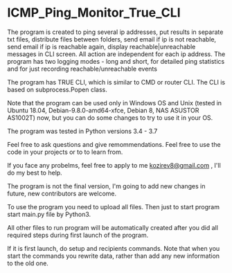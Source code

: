 # ICMP_Ping_Monitor_True_CLI
The program is created to ping several ip addresses, put results in separate txt files, distribute files between folders, send email if ip is not reachable, send email if ip is reachable again, display reachable|unreachable messages in CLI screen. All action are independent for each ip address. The program has two logging modes - long and short, for detailed ping statistics and for just recording reachable/unreachable events

The program has TRUE CLI, which is similar to CMD or router CLI. The CLI is based on subprocess.Popen class.

Note that the program can be used only in Windows OS and Unix (tested in Ubuntu 18.04, Debian-9.8.0-amd64-xfce, Debian 8, NAS ASUSTOR AS1002T) now, but you can do some changes to try to use it in your OS.

The program was tested in Python versions 3.4 - 3.7

Feel free to ask questions and give remommendations. Feel free to use the code in your projects or to to learn from.

If you face any probelms, feel free to apply to me kozirev8@gmail.com , I'll do my best to help.

The program is not the final version, I'm going to add new changes in future, new contributors are welcome.

To use the program you need to upload all files. Then just to start program start main.py file by Python3. 

All other files to run program will be automatically created after you did all required steps during first launch of the program.

If it is first launch, do setup and recipients commands. Note that when you start the commands you rewrite data, rather than add any new information to the old one.


